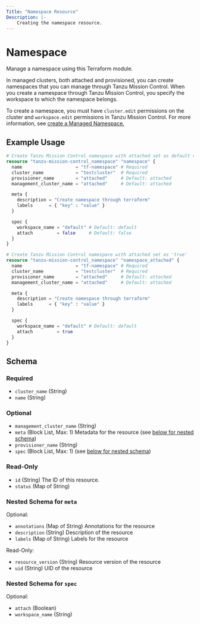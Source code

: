 ```yaml
---
Title: "Namespace Resource"
Description: |-
    Creating the namespace resource.
---
```


# Namespace

Manage a namespace using this Terraform module.

In managed clusters, both attached and provisioned, you can create namespaces that you can manage through Tanzu Mission Control.
When you create a namespace through Tanzu Mission Control, you specify the workspace to which the namespace belongs.

To create a namespace, you must have `cluster.edit` permissions on the cluster and `workspace.edit` permissions in Tanzu Mission Control.
For more information, see [create a Managed Namespace.][namespace]

[namespace]: https://techdocs.broadcom.com/us/en/vmware-tanzu/standalone-components/tanzu-mission-control/1-4/tanzu-mission-control-documentation/tanzumc-using-GUID-FB8AD386-8DA1-4287-AE85-1287F5C0101B.html

## Example Usage

```terraform
# Create Tanzu Mission Control namespace with attached set as default value.
resource "tanzu-mission-control_namespace" "namespace" {
  name                    = "tf-namespace" # Required
  cluster_name            = "testcluster"  # Required
  provisioner_name        = "attached"     # Default: attached
  management_cluster_name = "attached"     # Default: attached

  meta {
    description = "Create namespace through terraform"
    labels      = { "key" : "value" }
  }

  spec {
    workspace_name = "default" # Default: default
    attach         = false     # Default: false
  }
}

# Create Tanzu Mission Control namespace with attached set as 'true'
resource "tanzu-mission-control_namespace" "namespace_attached" {
  name                    = "tf-namespace" # Required
  cluster_name            = "testcluster"  # Required
  provisioner_name        = "attached"     # Default: attached
  management_cluster_name = "attached"     # Default: attached

  meta {
    description = "Create namespace through terraform"
    labels      = { "key" : "value" }
  }

  spec {
    workspace_name = "default" # Default: default
    attach         = true
  }
}
```

<!-- schema generated by tfplugindocs -->
## Schema

### Required

- `cluster_name` (String)
- `name` (String)

### Optional

- `management_cluster_name` (String)
- `meta` (Block List, Max: 1) Metadata for the resource (see [below for nested schema](#nestedblock--meta))
- `provisioner_name` (String)
- `spec` (Block List, Max: 1) (see [below for nested schema](#nestedblock--spec))

### Read-Only

- `id` (String) The ID of this resource.
- `status` (Map of String)

<a id="nestedblock--meta"></a>
### Nested Schema for `meta`

Optional:

- `annotations` (Map of String) Annotations for the resource
- `description` (String) Description of the resource
- `labels` (Map of String) Labels for the resource

Read-Only:

- `resource_version` (String) Resource version of the resource
- `uid` (String) UID of the resource


<a id="nestedblock--spec"></a>
### Nested Schema for `spec`

Optional:

- `attach` (Boolean)
- `workspace_name` (String)
